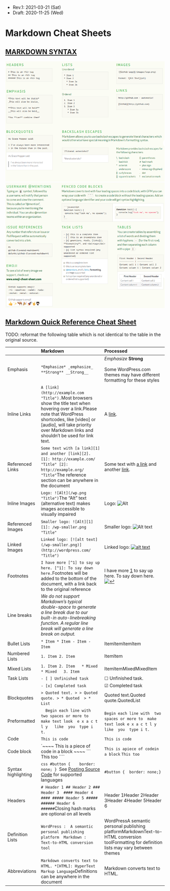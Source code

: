 * Rev.1: 2021-03-21 (Sat)
* Draft: 2020-11-25 (Wed)

# Markdown Cheat Sheets



## [MARKDOWN SYNTAX](https://guides.github.com/pdfs/markdown-cheatsheet-online.pdf)

<img src='images/markdown-cheat_sheet-markdown_syntax-page_1.png'>

<img src='images/markdown-cheat_sheet-markdown_syntax-page_2.png'>



## [Markdown Quick Reference Cheat Sheet](https://wordpress.com/support/markdown-quick-reference/)

TODO: reformat the following table which is not identical to the table in the original source.

|                     | Markdown                                                     | Processed                                                    |
| :------------------ | :----------------------------------------------------------- | :----------------------------------------------------------- |
| Emphasis            | `*Emphasize* _emphasize_ **Strong** __Strong__`              | *Emphasize* **Strong** <br /><br />Some WordPress.com themes may have different formatting for these styles |
| Inline Links        | `A [link](http://example.com "Title").`Most browsers show the title text when hovering over a link.Please note that WordPress shortcodes, like [video] or [audio], will take priority over Markdown links and shouldn’t be used for link text. | A [link](http://example.com/).                               |
| Referenced Links    | `Some text with [a link][1] and another [link][2]. [1]: http://example.com/ "Title" [2]: http://example.org/ "Title"`The reference section can be anywhere in the document | Some text with [a link](http://example.com/) and another [link](http://example.org/). |
| Inline Images       | `Logo: ![Alt](/wp.png "Title")`The “Alt” text (alternative text) makes images accessible to visually impaired | Logo: ![Alt](https://i2.wp.com/s.wordpress.org/about/images/logos/wordpress-logo-32.png) |
| Referenced Images   | `Smaller logo: ![Alt][1] [1]: /wp-smaller.png "Title"`       | Smaller logo: ![Alt text](https://i2.wp.com/s.wordpress.org/about/images/wpmini-grey.png) |
| Linked Images       | `Linked logo: [![alt text](/wp-smaller.png)] (http://wordpress.com/ "Title")` | Linked logo: [![alt text](https://i2.wp.com/s.wordpress.org/about/images/wpmini-grey.png)](http://wordpress.com/) |
| Footnotes           | `I have more [^1] to say up here. [^1]: To say down here.`Footnotes will be added to the bottom of the document, with a link back to the original reference | I have more [1](https://wordpress.com/support/markdown-quick-reference/68137-1) to say up here. To say down here. [![↩](https://s0.wp.com/wp-content/mu-plugins/wpcom-smileys/twemoji/2/svg/21a9.svg)](https://wordpress.com/support/markdown-quick-reference/68137-1) |
| Line breaks         | *We do not support Markdown’s typical double-space to generate a line break due to our built-in auto-linebreaking function. A regular line break will generate a line break on output.* |                                                              |
| Bullet Lists        | `* Item * Item - Item - Item`                                | ItemItemItemItem                                             |
| Numbered Lists      | `1. Item 2. Item`                                            | ItemItem                                                     |
| Mixed Lists         | `1. Item 2. Item   * Mixed   * Mixed   3. Item`              | ItemItemMixedMixedItem                                       |
| Task Lists          | `- [ ] Unfinished task`                                      | ☐ Unfinished task.                                           |
|                     | `- [x] Completed task`                                       | ☑ Completed task                                             |
| Blockquotes         | `> Quoted text. > > Quoted quote. > * Quoted  > * List`      | Quoted text.Quoted quote.QuotedList                          |
| Preformatted        | `  Begin each line with   two spaces or more to   make text look  e x a c t l y   like  you  type i  t.` | `Begin each line with  two spaces or more to  make text look e x a c t l y  like  you  type i t.` |
| Code                | ``This is code``                                             | `This is code`                                               |
| Code block          | `~~~~ This is a  piece of code  in a block ~~~~ ``` This too ```` | `This is apiece of codein a block` `This too`                |
| Syntax highlighting | ````css #button {    border: none; } ````See [Posting Source Code](https://wordpress.com/support/code/posting-source-code/) for supported languages | `#button {  border: none;}`                                  |
| Headers             | `# Header 1 ## Header 2 ### Header 3  #### Header 4 #### ##### Header 5 ##### ###### Header 6 ######`Closing hash marks are optional on all levels | Header 1Header 2Header 3Header 4Header 5Header 6             |
| Definition Lists    | `WordPress :  A semantic personal publishing platform  Markdown :  Text-to-HTML conversion tool` | WordPressA semantic personal publishing platformMarkdownText-to-HTML conversion toolFormatting for definition lists may vary between themes |
| Abbreviations       | `Markdown converts text to HTML. *[HTML]: HyperText Markup Language`Definitions can be anywhere in the document | Markdown converts text to HTML.                              |
